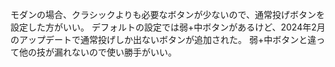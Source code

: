 モダンの場合、クラシックよりも必要なボタンが少ないので、通常投げボタンを設定した方がいい。
デフォルトの設定では弱+中ボタンがあるけど、2024年2月のアップデートで通常投げしか出ないボタンが追加された。
弱+中ボタンと違って他の技が漏れないので使い勝手がいい。
